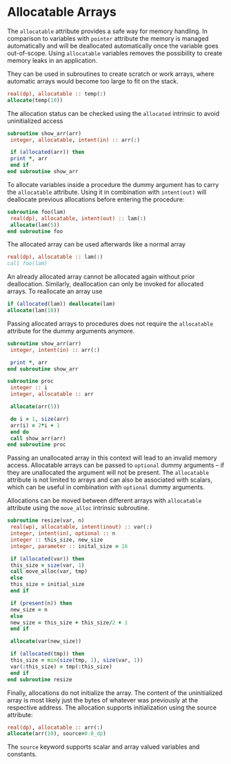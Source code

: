 

# Allocatable Arrays


The `allocatable` attribute provides a safe way for memory handling.
In comparison to variables with `pointer` attribute the memory is managed
automatically and will be deallocated automatically once the variable goes
out-of-scope. Using `allocatable` variables removes the possibility to
create memory leaks in an application.


They can be used in subroutines to create scratch or work arrays, where
automatic arrays would become too large to fit on the stack.



```f
real(dp), allocatable :: temp(:)
allocate(temp(10))

```


The allocation status can be checked using the `allocated` intrinsic
to avoid uninitialized access



```f
subroutine show_arr(arr)
 integer, allocatable, intent(in) :: arr(:)

 if (allocated(arr)) then
 print *, arr
 end if
end subroutine show_arr

```


To allocate variables inside a procedure the dummy argument has to carry
the `allocatable` attribute. Using it in combination with `intent(out)`
will deallocate previous allocations before entering the procedure:



```f
subroutine foo(lam)
 real(dp), allocatable, intent(out) :: lam(:)
 allocate(lam(5))
end subroutine foo

```


The allocated array can be used afterwards like a normal array



```f
real(dp), allocatable :: lam(:)
call foo(lam)

```


An already allocated array cannot be allocated again without prior deallocation.
Similarly, deallocation can only be invoked for allocated arrays. To reallocate
an array use



```f
if (allocated(lam)) deallocate(lam)
allocate(lam(10))

```


Passing allocated arrays to procedures does not require the `allocatable` attribute
for the dummy arguments anymore.



```f
subroutine show_arr(arr)
 integer, intent(in) :: arr(:)

 print *, arr
end subroutine show_arr

subroutine proc
 integer :: i
 integer, allocatable :: arr

 allocate(arr(5))

 do i = 1, size(arr)
 arr(i) = 2*i + 1
 end do
 call show_arr(arr)
end subroutine proc

```


Passing an unallocated array in this context will lead to an invalid memory access.
Allocatable arrays can be passed to `optional` dummy arguments – if they are unallocated
the argument will not be present. The `allocatable` attribute is not limited to
arrays and can also be associated with scalars, which can be useful in combination
with `optional` dummy arguments.


Allocations can be moved between different arrays with `allocatable` attribute
using the `move_alloc` intrinsic subroutine.



```f
subroutine resize(var, n)
 real(wp), allocatable, intent(inout) :: var(:)
 integer, intent(in), optional :: n
 integer :: this_size, new_size
 integer, parameter :: inital_size = 16

 if (allocated(var)) then
 this_size = size(var, 1)
 call move_alloc(var, tmp)
 else
 this_size = initial_size
 end if

 if (present(n)) then
 new_size = n
 else
 new_size = this_size + this_size/2 + 1
 end if

 allocate(var(new_size))

 if (allocated(tmp)) then
 this_size = min(size(tmp, 1), size(var, 1))
 var(:this_size) = tmp(:this_size)
 end if
end subroutine resize

```


Finally, allocations do not initialize the array. The content of the uninitialized
array is most likely just the bytes of whatever was previously at the respective address.
The allocation supports initialization using the source attribute:



```f
real(dp), allocatable :: arr(:)
allocate(arr(10), source=0.0_dp)

```


The `source` keyword supports scalar and array valued variables and constants.











